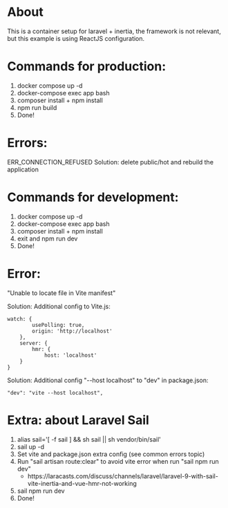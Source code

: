# About

This is a container setup for laravel + inertia, the framework is not relevant, but this example is using ReactJS configuration. 

# Commands for production:

1. docker compose up -d
2. docker-compose exec app bash
3. composer install + npm install
4. npm run build
5. Done!

# Errors:

ERR_CONNECTION_REFUSED
Solution: delete public/hot and rebuild the application

# Commands for development:

1. docker compose up -d
2. docker-compose exec app bash
3. composer install + npm install
4. exit and npm run dev
5. Done!

# Error:

"Unable to locate file in Vite manifest"

Solution: Additional config to Vite.js:

    watch: {
            usePolling: true,
            origin: 'http://localhost'
        },
        server: {
            hmr: {
                host: 'localhost'
        }
    }

Solution: Additional config "--host localhost" to "dev" in package.json: 

    "dev": "vite --host localhost",

# Extra: about Laravel Sail

<ol>
    <li>alias sail='[ -f sail ] && sh sail || sh vendor/bin/sail'</li>
    <li>sail up -d</li>
    <li>Set vite and package.json extra config (see common errors topic)</li>
    <li>Run "sail artisan route:clear" to avoid vite error when run "sail npm run dev"
        <ul>
            <li>https://laracasts.com/discuss/channels/laravel/laravel-9-with-sail-vite-inertia-and-vue-hmr-not-working</li>
        </ul>
    </li>
    <li>sail npm run dev </li>
    <li>Done!</li>
</ol>




